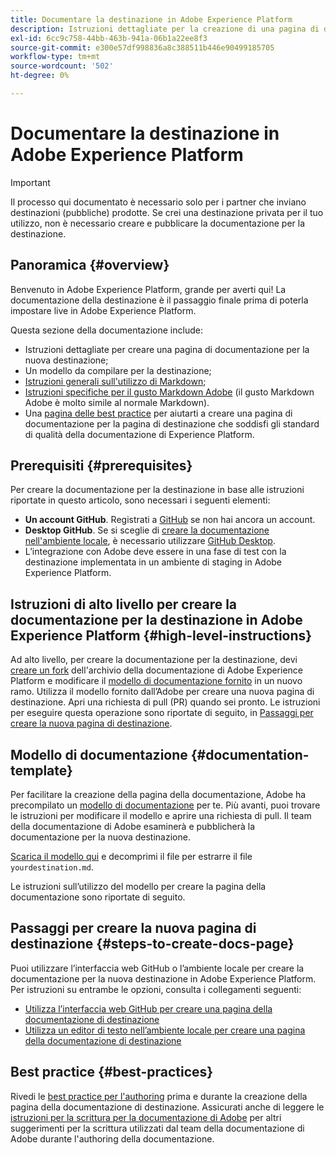 ```yaml
---
title: Documentare la destinazione in Adobe Experience Platform
description: Istruzioni dettagliate per la creazione di una pagina di documentazione per la destinazione in Adobe Experience Platform
exl-id: 6cc9c758-44bb-463b-941a-06b1a22ee8f3
source-git-commit: e300e57df998836a8c388511b446e90499185705
workflow-type: tm+mt
source-wordcount: '502'
ht-degree: 0%

---
```


# Documentare la destinazione in Adobe Experience Platform

>[!IMPORTANT]
>
>Il processo qui documentato è necessario solo per i partner che inviano destinazioni (pubbliche) prodotte. Se crei una destinazione privata per il tuo utilizzo, non è necessario creare e pubblicare la documentazione per la destinazione.

## Panoramica {#overview}

Benvenuto in Adobe Experience Platform, grande per averti qui!
La documentazione della destinazione è il passaggio finale prima di poterla impostare live in Adobe Experience Platform.

Questa sezione della documentazione include:

* Istruzioni dettagliate per creare una pagina di documentazione per la nuova destinazione;
* Un modello da compilare per la destinazione;
* [Istruzioni generali sull&#39;utilizzo di Markdown](https://experienceleague.adobe.com/docs/contributor/contributor-guide/writing-essentials/markdown.html);
* [Istruzioni specifiche per il gusto Markdown Adobe](https://experienceleague.adobe.com/docs/contributor/contributor-guide/writing-essentials/markdown.html#custom-markdown-extensions) (il gusto Markdown Adobe è molto simile al normale Markdown).
* Una [pagina delle best practice](./authoring-best-practices.md) per aiutarti a creare una pagina di documentazione per la pagina di destinazione che soddisfi gli standard di qualità della documentazione di Experience Platform.

## Prerequisiti {#prerequisites}

Per creare la documentazione per la destinazione in base alle istruzioni riportate in questo articolo, sono necessari i seguenti elementi:

* **Un account GitHub**. Registrati a [GitHub](https://github.com/) se non hai ancora un account.
* **Desktop GitHub**. Se si sceglie di [creare la documentazione nell&#39;ambiente locale](./work-in-local-environment.md), è necessario utilizzare [GitHub Desktop](https://desktop.github.com/).
* L’integrazione con Adobe deve essere in una fase di test con la destinazione implementata in un ambiente di staging in Adobe Experience Platform.

## Istruzioni di alto livello per creare la documentazione per la destinazione in Adobe Experience Platform {#high-level-instructions}

Ad alto livello, per creare la documentazione per la destinazione, devi [creare un fork](https://experienceleague.adobe.com/docs/contributor/contributor-guide/setup/local-repo.html#fork-the-repository) dell&#39;archivio della documentazione di Adobe Experience Platform e modificare il [modello di documentazione fornito](./self-service-template.md) in un nuovo ramo. Utilizza il modello fornito dall’Adobe per creare una nuova pagina di destinazione. Apri una richiesta di pull (PR) quando sei pronto. Le istruzioni per eseguire questa operazione sono riportate di seguito, in [Passaggi per creare la nuova pagina di destinazione](./documentation-instructions.md#steps-to-create-docs-page).

<!--

* In the table of contents (TOC.md) `/help/rtcdp/TOC.md`, add a link to your new destination page. Place it within the category where your destination resides in the Adobe Experience Platform user interface (for example: mobile, social, advertising). 
* In the overview page for the respective category, add a link to your new destination page. For example, for cloud storage destinations, you would add a link to [this page](https://docs.adobe.com/content/help/en/experience-platform/rtcdp/destinations/destinations-cat/cloud-storage/cloud-storage-destinations.html). 

-->

## Modello di documentazione {#documentation-template}

Per facilitare la creazione della pagina della documentazione, Adobe ha precompilato un [modello di documentazione](./self-service-template.md) per te. Più avanti, puoi trovare le istruzioni per modificare il modello e aprire una richiesta di pull. Il team della documentazione di Adobe esaminerà e pubblicherà la documentazione per la nuova destinazione.

[Scarica il modello qui](../assets/docs-framework/yourdestination-template.zip) e decomprimi il file per estrarre il file `yourdestination.md`.

Le istruzioni sull’utilizzo del modello per creare la pagina della documentazione sono riportate di seguito.

## Passaggi per creare la nuova pagina di destinazione {#steps-to-create-docs-page}

Puoi utilizzare l’interfaccia web GitHub o l’ambiente locale per creare la documentazione per la nuova destinazione in Adobe Experience Platform. Per istruzioni su entrambe le opzioni, consulta i collegamenti seguenti:

* [Utilizza l’interfaccia web GitHub per creare una pagina della documentazione di destinazione](./use-github-interface-to-create-documentation.md)
* [Utilizza un editor di testo nell’ambiente locale per creare una pagina della documentazione di destinazione](./work-in-local-environment.md)

## Best practice {#best-practices}

Rivedi le [best practice per l&#39;authoring](/help/destinations/destination-sdk/docs-framework/authoring-best-practices.md) prima e durante la creazione della pagina della documentazione di destinazione. Assicurati anche di leggere le [istruzioni per la scrittura per la documentazione di Adobe](https://experienceleague.adobe.com/docs/contributor/contributor-guide/writing-essentials/general-writing-guidance.html) per altri suggerimenti per la scrittura utilizzati dal team della documentazione di Adobe durante l&#39;authoring della documentazione.